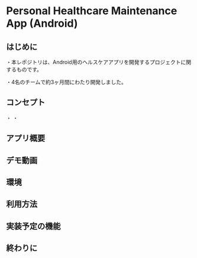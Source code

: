 # Personal Healthcare Maintenance App (Android)
## はじめに
・本レポジトリは、Android用のヘルスケアアプリを開発するプロジェクトに関するものです。　　

・4名のチームで約3ヶ月間にわたり開発しました。

## コンセプト
・
・

## アプリ概要
## デモ動画
## 環境
## 利用方法
## 実装予定の機能
## 終わりに
